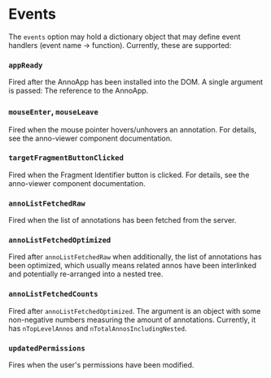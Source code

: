 ﻿
Events
======

The `events` option may hold a dictionary object that may define event
handlers (event name &rarr; function). Currently, these are supported:

### `appReady`
Fired after the AnnoApp has been installed into the DOM.
A single argument is passed: The reference to the AnnoApp.

### `mouseEnter`, `mouseLeave`
Fired when the mouse pointer hovers/unhovers an annotation.
For details, see the anno-viewer component documentation.

### `targetFragmentButtonClicked`
Fired when the Fragment Identifier button is clicked.
For details, see the anno-viewer component documentation.

### `annoListFetchedRaw`
Fired when the list of annotations has been fetched from the server.

### `annoListFetchedOptimized`
Fired after `annoListFetchedRaw` when additionally, the list of annotations
has been optimized, which usually means related annos have been interlinked
and potentially re-arranged into a nested tree.

### `annoListFetchedCounts`
Fired after `annoListFetchedOptimized`. The argument is an object with some
non-negative numbers measuring the amount of annotations. Currently, it has
`nTopLevelAnnos` and `nTotalAnnosIncludingNested`.

### `updatedPermissions`
Fires when the user's permissions have been modified.


